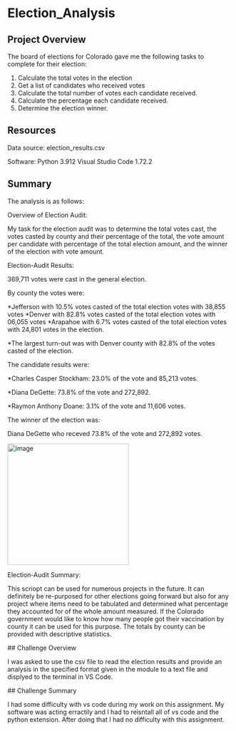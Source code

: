 # Election_Analysis

## Project Overview
The board of elections for Colorado gave me the following tasks to complete for their election:

1. Calculate the total votes in the election
2. Get a list of candidates who received votes
3. Calculate the total number of votes each candidate received.
4. Calculate the percentage each candidate received.
5. Determine the election winner.

## Resources
Data source: election_results.csv <P></P>
Software: Python 3.912 Visual Studio Code 1.72.2

## Summary

The analysis is as follows:


Overview of Election Audit: 

My task for the election audit was to determine the total votes cast, the votes casted by county and their percentage of the total, the vote amount per candidate with percentage of the total election amount, and the winner of the election with vote amount.


Election-Audit Results: 

369,711 votes were cast in the general election.

By county the votes were:

*Jefferson with 10.5% votes casted of the total election votes with 38,855 votes
*Denver with 82.8% votes casted of the total election votes with 06,055 votes
*Arapahoe with 6.7% votes casted of the total election votes with 24,801 votes in the election.

*The largest turn-out was with Denver county with 82.8% of the votes casted of the election.

The candidate results were:

*Charles Casper Stockham: 23.0% of the vote and 85,213 votes. <P></P>
*Diana DeGette: 73.8% of the vote and 272,892. <P></P>
*Raymon Anthony Doane: 3.1% of the vote and 11,606 votes. <P></P>

The winner of the election was:
<P></P>
Diana DeGette who receved 73.8% of the vote and 272,892 votes.
<P></P>
<img width="272" alt="image" src="https://user-images.githubusercontent.com/103082844/198024368-14313c6f-d744-4313-994c-f96129a5dee6.png">

<P></P>
Election-Audit Summary: 
<P></P>

This scriopt can be used for numerous projects in the future. It can definitely be re-purposed for other elections going forward but also for any project where items need to be tabulated and determined what percentage they accounted for of the whole amount measured. If the Colorado government would like to know how many people got their vaccination by county it can be used for this purpose. The totals by county can be provided with descriptive statistics.

<P></P>
## Challenge Overview
<P></P>
I was asked to use the csv file to read the election results and provide an analysis in the specified format given in the module to a text file and displyed to the terminal in VS Code.
<P></P>
## Challenge Summary
<P></P>
I had some difficulty with vs code during my work on this assignment. My software was acting erractily and I had to reisntall all of vs code and the python extension. After doing that I had no difficulty with this assignment. 


